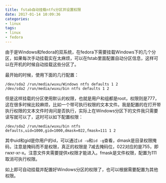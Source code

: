 ```yaml
---
title: fstab自动挂载ntfs分区并设置权限
date: 2017-01-14 10:09:36
categories:
- linux
tags:
- linux
- fedora
---
```


由于是Windows和fedora的双系统，在fedora下需要挂载Windows下的几个分区，如果每次手动挂载实在太麻烦，可以在fstab里面配置自动分区信息，这样可以在开机的时候自动挂载这些分区了。

最开始的时候，使用下面的几行配置：

```
/dev/sda2 /run/media/wuxu/Windows ntfs defaults 1 2
/dev/sda2 /run/media/wuxu/bin ntfs defaults 1 2
```
但是这样挂载的分区使用默认的权限，也就是用户和组都是root，权限则是777，这在很多时候比较麻烦，比如一个带可执行权限的文本文件。我是配置的在打开带执行权限的文本文件时询问是否执行，实际上在Windows分区下的文件我只需要读写就可以了，这时可以如下配置权限：

```
/dev/sda2 /run/media/wuxu/bin ntfs defaults,uid=1000,gid=1000,dmask=022,fmask=111 1 2
```

其中uid和gid是你用户的id，可以通过`id -u`和`id -g`查看，dmask是目录权限掩码，注意是掩码而不是权限，真正的权限是 7减去掩码位，022对应的是755，即rwxr-xr-x。注意文件夹需要提供x权限才能进入。fmask是文件权限，配置为111取消可执行权限。

如上即可自动挂载并配置好Windows分区的权限了，也可以根据需要配置为其他权限。